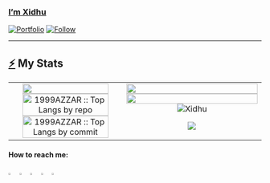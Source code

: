 ### [I’m Xidhu](http://xidhu.github.io/) 

[![Portfolio](https://img.shields.io/static/v1?label=Portfolio&message=%E2%9D%A4&logo=Website&color=%23594560)](https://xidhu.github.io)
[![Follow](https://img.shields.io/github/followers/xidhu?label=follow&style=social)](https://github.com/login?return_to=https%3A%2F%2Fgithub.com%2Fxidhu)



---

## [⚡](http://xidhu.github.io/) My Stats

<!--- stats & Trophy (start) -->
<p align="center">
  <!--- stats (start) -->
<table align="center">
<tr border="none">
  <td width="45%" align="center">
    <img align="center" width="90%" alt="" src="https://github-readme-streak-stats-eight.vercel.app/?user=xidhu&theme=dark&hide_border=false" />
   <img align="center" width="90%" src="https://github-readme-stats.vercel.app/api?username=xidhu&theme=radical&show_icons=true&hide_border=true&count_private=true" alt="1999AZZAR :: Top Langs by repo" />
    <img align="center" width="90%" src="https://github-readme-stats.vercel.app/api/top-langs/?username=xidhu&theme=radical&show_icons=true&hide_border=true&layout=compact" alt="1999AZZAR :: Top Langs by commit" />
    
  </td>
  <td width="100%" align="center">
   <img align="center" width="100%"  src="http://github-profile-summary-cards.vercel.app/api/cards/profile-details?username=xidhu&theme=dark" alt="" />
        <img  align="center" height="100%" alt=""  src="https://leetcard.jacoblin.cool/sidharthsudheer20?theme=dark&font=ABeeZee&ext=heatmap" />
    <img src="https://github-profile-trophy.vercel.app/?username=xidhu&title=Stars,Commits,Repositories,Followers,Experience,Issues,PullRequest,Reviews&theme=gruvbox" alt="Xidhu" />
   <p align="center">
    <img src="https://skillicons.dev/icons?i=c,java,kotlin,flutter,react,vscode,mongodb,firebase,linux,docker,aws,gcp,kubernetes,openshift,terraform" />
</p>
  </td>
</tr>
</table>
</div>

  ####  How to reach me:     
  [<img src="https://img.icons8.com/color/48/000000/twitter.png" width="3.5%"/>](https://twitter.com/SXidhu)
  [<img src="https://img.icons8.com/color/48/000000/linkedin.png" width="3.5%"/>](https://www.linkedin.com/in/sidharth-s-886711a8)
  [<img src="https://img.icons8.com/fluent/48/000000/facebook-new.png" width="3.5%"/>](https://www.facebook.com/sidhu3612/)
  [<img src="https://img.icons8.com/fluent/48/000000/instagram-new.png" width="3.5%"/>](https://www.instagram.com/_.xidhu.__/)
  <a href="mailto:sidhu3612@gmail.com"> <img src="https://img.icons8.com/fluent/48/000000/gmail.png" width="3.5%"/> </a>

